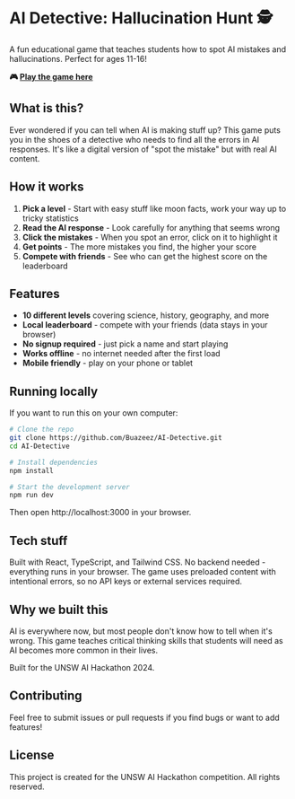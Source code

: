 # AI Detective: Hallucination Hunt 🕵️

A fun educational game that teaches students how to spot AI mistakes and hallucinations. Perfect for ages 11-16!

**🎮 [Play the game here](https://ai-detective-3fw1ycrlw-buazeezs-projects.vercel.app/)**

## What is this?

Ever wondered if you can tell when AI is making stuff up? This game puts you in the shoes of a detective who needs to find all the errors in AI responses. It's like a digital version of "spot the mistake" but with real AI content.

## How it works

1. **Pick a level** - Start with easy stuff like moon facts, work your way up to tricky statistics
2. **Read the AI response** - Look carefully for anything that seems wrong
3. **Click the mistakes** - When you spot an error, click on it to highlight it
4. **Get points** - The more mistakes you find, the higher your score
5. **Compete with friends** - See who can get the highest score on the leaderboard

## Features

- **10 different levels** covering science, history, geography, and more
- **Local leaderboard** - compete with your friends (data stays in your browser)
- **No signup required** - just pick a name and start playing
- **Works offline** - no internet needed after the first load
- **Mobile friendly** - play on your phone or tablet

## Running locally

If you want to run this on your own computer:

```bash
# Clone the repo
git clone https://github.com/Buazeez/AI-Detective.git
cd AI-Detective

# Install dependencies
npm install

# Start the development server
npm run dev
```

Then open http://localhost:3000 in your browser.

## Tech stuff

Built with React, TypeScript, and Tailwind CSS. No backend needed - everything runs in your browser. The game uses preloaded content with intentional errors, so no API keys or external services required.

## Why we built this

AI is everywhere now, but most people don't know how to tell when it's wrong. This game teaches critical thinking skills that students will need as AI becomes more common in their lives.

Built for the UNSW AI Hackathon 2024.

## Contributing

Feel free to submit issues or pull requests if you find bugs or want to add features!

## License

This project is created for the UNSW AI Hackathon competition. All rights reserved.

